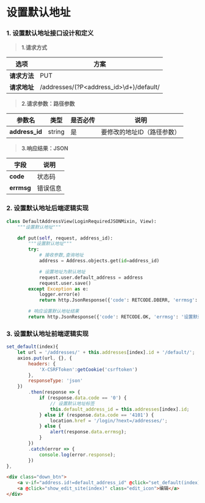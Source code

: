# 设置默认地址

### 1. 设置默认地址接口设计和定义

> **1.请求方式**

| 选项 | 方案 |
| ---------------- | ---------------- |
| **请求方法** | PUT |
| **请求地址** | /addresses/(?P&lt;address_id&gt;\d+)/default/ |

> **2.请求参数：路径参数**

| 参数名 | 类型 | 是否必传 | 说明 |
| ---------------- | ---------------- | ---------------- | ---------------- |
| **address_id** | string | 是 | 要修改的地址ID（路径参数） |

> **3.响应结果：JSON**

| 字段 | 说明 |
| ---------------- | ---------------- |
| **code** | 状态码 |
| **errmsg** | 错误信息 |

### 2. 设置默认地址后端逻辑实现

```python
class DefaultAddressView(LoginRequiredJSONMixin, View):
    """设置默认地址"""

    def put(self, request, address_id):
        """设置默认地址"""
        try:
            # 接收参数,查询地址
            address = Address.objects.get(id=address_id)

            # 设置地址为默认地址
            request.user.default_address = address
            request.user.save()
        except Exception as e:
            logger.error(e)
            return http.JsonResponse({'code': RETCODE.DBERR, 'errmsg': '设置默认地址失败'})

        # 响应设置默认地址结果
        return http.JsonResponse({'code': RETCODE.OK, 'errmsg': '设置默认地址成功'})
```

### 3. 设置默认地址前端逻辑实现

```js
set_default(index){
    let url = '/addresses/' + this.addresses[index].id + '/default/';
    axios.put(url, {}, {
        headers: {
            'X-CSRFToken':getCookie('csrftoken')
        },
        responseType: 'json'
    })
        .then(response => {
            if (response.data.code == '0') {
                // 设置默认地址标签
                this.default_address_id = this.addresses[index].id;
            } else if (response.data.code == '4101') {
                location.href = '/login/?next=/addresses/';
            } else {
                alert(response.data.errmsg);
            }
        })
        .catch(error => {
            console.log(error.response);
        })
},
```

```html
<div class="down_btn">
    <a v-if="address.id!=default_address_id" @click="set_default(index)">设为默认</a>
    <a @click="show_edit_site(index)" class="edit_icon">编辑</a>
</div>
```